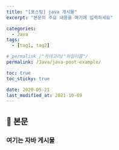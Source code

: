 ```yaml
---
title: "[포스팅] java 게시물"
excerpt: "본문의 주요 내용을 여기에 입력하세요"

categories:
  - Java
tags:
  - [tag1, tag2]

# permalink /"카테고리/"파일이름"/
permalink: /Java/java-post-example/

toc: true
toc_sticky: true

date: 2020-05-21
last_modified_at: 2021-10-09
---
```


## 🦥 본문
### 여기는 자바 게시물
